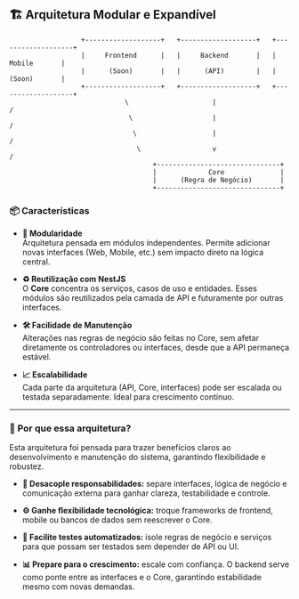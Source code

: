 ## 🏗️ Arquitetura Modular e Expandível

                      +-------------------+   +-------------------+   +-------------------+
                      |     Frontend      |   |     Backend       |   |      Mobile       |
                      |      (Soon)       |   |      (API)        |   |      (Soon)       |
                      +-------------------+   +-------------------+   +-------------------+
                                 \                     |                      /
                                  \                    |                     /
                                   \                   |                    /
                                    \                  v                   /
                                        +-------------------------------+
                                        |             Core              |
                                        |      (Regra de Negócio)       |
                                        +-------------------------------+


### 📦 Características

- **🔌 Modularidade**  
  Arquitetura pensada em módulos independentes. Permite adicionar novas interfaces (Web, Mobile, etc.) sem impacto direto na lógica central.

- **♻️ Reutilização com NestJS**  
  O **Core** concentra os serviços, casos de uso e entidades. Esses módulos são reutilizados pela camada de API e futuramente por outras interfaces.

- **🛠️ Facilidade de Manutenção**  
  Alterações nas regras de negócio são feitas no Core, sem afetar diretamente os controladores ou interfaces, desde que a API permaneça estável.

- **📈 Escalabilidade**  
  Cada parte da arquitetura (API, Core, interfaces) pode ser escalada ou testada separadamente. Ideal para crescimento contínuo.

---

### 📐 Por que essa arquitetura?

Esta arquitetura foi pensada para trazer benefícios claros ao desenvolvimento e manutenção do sistema, garantindo flexibilidade e robustez.

- **🔗 Desacople responsabilidades:** separe interfaces, lógica de negócio e comunicação externa para ganhar clareza, testabilidade e controle.

- **⚙️ Ganhe flexibilidade tecnológica:** troque frameworks de frontend, mobile ou bancos de dados sem reescrever o Core.

- **🧪 Facilite testes automatizados:** isole regras de negócio e serviços para que possam ser testados sem depender de API ou UI.

- **📊 Prepare para o crescimento:** escale com confiança. O backend serve como ponte entre as interfaces e o Core, garantindo estabilidade mesmo com novas demandas.
